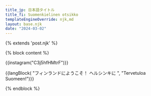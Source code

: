 ```yaml
---
title_jp: 日本語タイトル
title_fi: Suomenkielinen otsikko
templateEngineOverride: njk,md
layout: base.njk
date: "2024-03-02"
---
```

{% extends 'post.njk' %}

{% block content %}

{{instagram("C3j5hfHMtrF")}}

{{langBlock(
"フィンランドにようこそ！
ヘルシンキに
", 
"Tervetuloa Suomeen!")}}

{% endblock %}